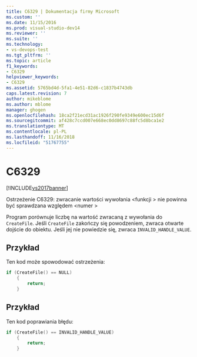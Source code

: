 ```yaml
---
title: C6329 | Dokumentacja firmy Microsoft
ms.custom: ''
ms.date: 11/15/2016
ms.prod: visual-studio-dev14
ms.reviewer: ''
ms.suite: ''
ms.technology:
- vs-devops-test
ms.tgt_pltfrm: ''
ms.topic: article
f1_keywords:
- C6329
helpviewer_keywords:
- C6329
ms.assetid: 5765bd4d-5fa1-4e51-82d6-c1837b4743db
caps.latest.revision: 7
author: mikeblome
ms.author: mblome
manager: ghogen
ms.openlocfilehash: 18ca2f21ecd31ac1926f290fe9349e600ec15d6f
ms.sourcegitcommit: af428c7ccd007e668ec0dd8697c88fc5d8bca1e2
ms.translationtype: MT
ms.contentlocale: pl-PL
ms.lasthandoff: 11/16/2018
ms.locfileid: "51767755"
---
```

# <a name="c6329"></a>C6329
[!INCLUDE[vs2017banner](../includes/vs2017banner.md)]

Ostrzeżenie C6329: zwracanie wartości wywołania \<funkcji > nie powinna być sprawdzana względem \<numer >  
  
 Program porównuje liczbę na wartość zwracaną z wywołania do `CreateFile`. Jeśli `CreateFile` zakończy się powodzeniem, zwraca otwarte dojście do obiektu. Jeśli jej nie powiedzie się, zwraca `INVALID_HANDLE_VALUE`.  
  
## <a name="example"></a>Przykład  
 Ten kod może spowodować ostrzeżenia:  
  
```cpp  
if (CreateFile() == NULL)  
    {  
        return;  
    }  
```  
  
## <a name="example"></a>Przykład  
 Ten kod poprawiania błędu:  
  
```cpp  
if (CreateFile() == INVALID_HANDLE_VALUE)  
    {  
        return;  
    }  
```



